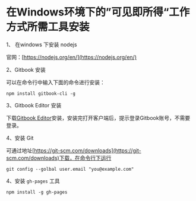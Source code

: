 # 在Windows环境下的”可见即所得“工作方式所需工具安装

1、 在windows 下安装 nodejs

官网：[https://nodejs.org/en/](https://nodejs.org/en/)

2、Gitbook 安装

可以在命令行中输入下面的命令进行安装：

```
npm install gitbook-cli -g
```

3、Gitbook Editor 安装

下载[Gitbook Editor](https://legacy.gitbook.com/editor)安装，安装完打开客户端后，提示登录Gitbook账号，不需要登录。

4、安装 Git

可通过地址[https://git-scm.com/downloads](https://git-scm.com/downloads)下载，在命令行下运行

```
git config --golbal user.email "you@example.com"
```

4、安装 `gh-pages` 工具

```
npm install -g gh-pages
```



